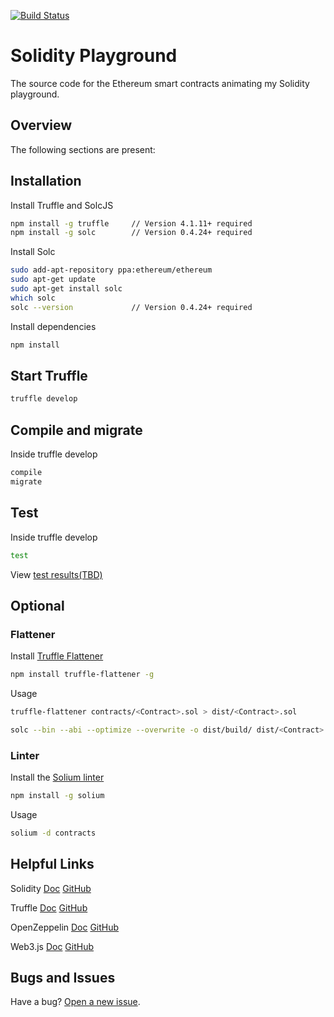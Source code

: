 [![Build Status](https://travis-ci.com/canepat/solidity-playground.svg?branch=master)](https://travis-ci.com/canepat/solidity-playground)

# Solidity Playground

The source code for the Ethereum smart contracts animating my Solidity playground.



## Overview

The following sections are present:



## Installation

Install Truffle and SolcJS

```bash
npm install -g truffle     // Version 4.1.11+ required
npm install -g solc        // Version 0.4.24+ required
```

Install Solc

```bash
sudo add-apt-repository ppa:ethereum/ethereum
sudo apt-get update
sudo apt-get install solc
which solc
solc --version             // Version 0.4.24+ required
```

Install dependencies
 
```bash
npm install
```



## Start Truffle

```bash
truffle develop
```



## Compile and migrate
Inside truffle develop
  
```bash
compile 
migrate
```
 
 
 
## Test 
Inside truffle develop
  
```bash
test
```


View [test results(TBD)](https://github.com/canepat/solidity-playground/blob/master/test/results/test-results.md)



## Optional


### Flattener


Install [Truffle Flattener](https://github.com/alcuadrado/truffle-flattener)

```bash
npm install truffle-flattener -g
```
 
Usage
 
```bash
truffle-flattener contracts/<Contract>.sol > dist/<Contract>.sol

solc --bin --abi --optimize --overwrite -o dist/build/ dist/<Contract>.sol
```


### Linter

Install the [Solium linter](https://github.com/duaraghav8/Solium)

```bash
npm install -g solium
```

Usage

```bash
solium -d contracts
```


## Helpful Links
 
Solidity [Doc](https://solidity.readthedocs.io) [GitHub](https://github.com/ethereum/solidity)
 
Truffle [Doc](http://truffleframework.com/docs/) [GitHub](https://github.com/trufflesuite/truffle)
 
OpenZeppelin [Doc](http://zeppelin-solidity.readthedocs.io) [GitHub](https://github.com/OpenZeppelin)

Web3.js [Doc](http://web3js.readthedocs.io/en/1.0/index.html) [GitHub](https://github.com/ethereum/web3.js/)



## Bugs and Issues

Have a bug? [Open a new issue](https://canepat/solidity-playground/issues).

